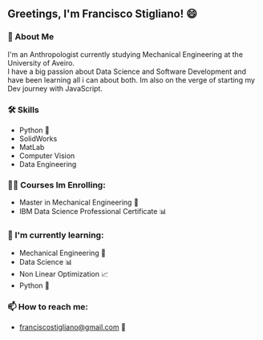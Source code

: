 ## Greetings, I'm Francisco Stigliano! 😄

### 🚀 About Me
I'm an Anthropologist currently studying Mechanical Engineering at the University of Aveiro.   
I have a big passion about Data Science and Software Development and have
been learning all i can about both.
Im also on the verge of starting my Dev journey with JavaScript.

### 🛠 Skills
- Python 🐍
- SolidWorks
- MatLab
- Computer Vision
- Data Engineering

### 👩‍💻 Courses Im Enrolling:
- Master in Mechanical Engineering 🦾
- IBM Data Science Professional Certificate 📊

### 🧠 I'm currently learning:
- Mechanical Engineering 🦾
- Data Science 📊
- Non Linear Optimization 📈
- Python 🐍

### 📫 How to reach me:
- franciscostigliano@gmail.com 📧
